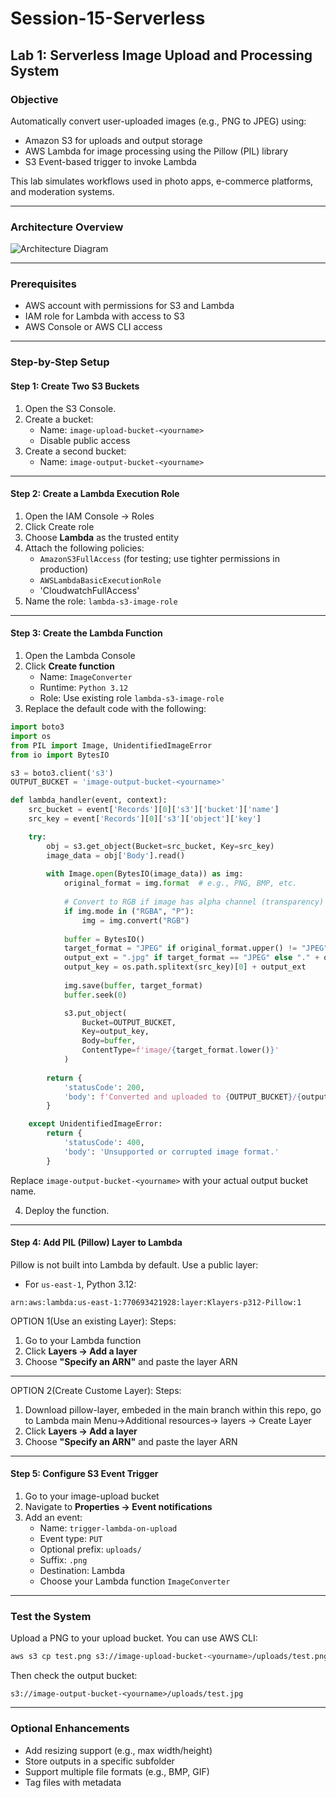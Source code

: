
# Session-15-Serverless

## Lab 1: Serverless Image Upload and Processing System

### Objective

Automatically convert user-uploaded images (e.g., PNG to JPEG) using:
- Amazon S3 for uploads and output storage
- AWS Lambda for image processing using the Pillow (PIL) library
- S3 Event-based trigger to invoke Lambda

This lab simulates workflows used in photo apps, e-commerce platforms, and moderation systems.

---

### Architecture Overview

![Architecture Diagram](fe7af957-4c6a-42ae-b7b8-731e39df0193.png)

---

### Prerequisites

- AWS account with permissions for S3 and Lambda
- IAM role for Lambda with access to S3
- AWS Console or AWS CLI access

---

### Step-by-Step Setup

#### Step 1: Create Two S3 Buckets

1. Open the S3 Console.
2. Create a bucket:
   - Name: `image-upload-bucket-<yourname>`
   - Disable public access
3. Create a second bucket:
   - Name: `image-output-bucket-<yourname>`

---

#### Step 2: Create a Lambda Execution Role

1. Open the IAM Console → Roles
2. Click Create role
3. Choose **Lambda** as the trusted entity
4. Attach the following policies:
   - `AmazonS3FullAccess` (for testing; use tighter permissions in production)
   - `AWSLambdaBasicExecutionRole`
   - 'CloudwatchFullAccess'
5. Name the role: `lambda-s3-image-role`

---

#### Step 3: Create the Lambda Function

1. Open the Lambda Console
2. Click **Create function**
   - Name: `ImageConverter`
   - Runtime: `Python 3.12`
   - Role: Use existing role `lambda-s3-image-role`
3. Replace the default code with the following:

```python
import boto3
import os
from PIL import Image, UnidentifiedImageError
from io import BytesIO

s3 = boto3.client('s3')
OUTPUT_BUCKET = 'image-output-bucket-<yourname>'

def lambda_handler(event, context):
    src_bucket = event['Records'][0]['s3']['bucket']['name']
    src_key = event['Records'][0]['s3']['object']['key']

    try:
        obj = s3.get_object(Bucket=src_bucket, Key=src_key)
        image_data = obj['Body'].read()
        
        with Image.open(BytesIO(image_data)) as img:
            original_format = img.format  # e.g., PNG, BMP, etc.
            
            # Convert to RGB if image has alpha channel (transparency)
            if img.mode in ("RGBA", "P"):
                img = img.convert("RGB")
            
            buffer = BytesIO()
            target_format = "JPEG" if original_format.upper() != "JPEG" else original_format
            output_ext = ".jpg" if target_format == "JPEG" else "." + original_format.lower()
            output_key = os.path.splitext(src_key)[0] + output_ext
            
            img.save(buffer, target_format)
            buffer.seek(0)

            s3.put_object(
                Bucket=OUTPUT_BUCKET,
                Key=output_key,
                Body=buffer,
                ContentType=f'image/{target_format.lower()}'
            )
        
        return {
            'statusCode': 200,
            'body': f'Converted and uploaded to {OUTPUT_BUCKET}/{output_key}'
        }

    except UnidentifiedImageError:
        return {
            'statusCode': 400,
            'body': 'Unsupported or corrupted image format.'
        }

```

Replace `image-output-bucket-<yourname>` with your actual output bucket name.

4. Deploy the function.

---

#### Step 4: Add PIL (Pillow) Layer to Lambda

Pillow is not built into Lambda by default. Use a public layer:

- For `us-east-1`, Python 3.12:

```
arn:aws:lambda:us-east-1:770693421928:layer:Klayers-p312-Pillow:1
```
OPTION 1(Use an existing Layer):
Steps:
1. Go to your Lambda function
2. Click **Layers → Add a layer**
3. Choose **"Specify an ARN"** and paste the layer ARN

---
OPTION 2(Create Custome Layer):
Steps:
1. Download pillow-layer, embeded in the main branch within this repo, go to Lambda main Menu->Additional resources-> layers -> Create Layer
2. Click **Layers → Add a layer**
3. Choose **"Specify an ARN"** and paste the layer ARN
---

#### Step 5: Configure S3 Event Trigger

1. Go to your image-upload bucket
2. Navigate to **Properties → Event notifications**
3. Add an event:
   - Name: `trigger-lambda-on-upload`
   - Event type: `PUT`
   - Optional prefix: `uploads/`
   - Suffix: `.png`
   - Destination: Lambda
   - Choose your Lambda function `ImageConverter`

---

### Test the System

Upload a PNG to your upload bucket. You can use AWS CLI:

```bash
aws s3 cp test.png s3://image-upload-bucket-<yourname>/uploads/test.png
```

Then check the output bucket:

```
s3://image-output-bucket-<yourname>/uploads/test.jpg
```

---

### Optional Enhancements

- Add resizing support (e.g., max width/height)
- Store outputs in a specific subfolder
- Support multiple file formats (e.g., BMP, GIF)
- Tag files with metadata
